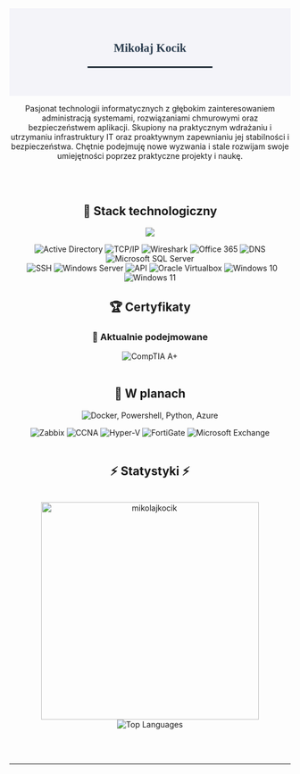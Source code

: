 <section style="background-color: #f4f4f9; padding: 30px; text-align: center;">
    <h1 style="font-family: 'Georgia', serif; color: #2c3e50; margin-bottom: 10px;">
        Mikołaj Kocik
    </h1>
    <p style="font-size: 18px; color: #34495e; margin-top: 0;">
    </p>
    <hr style="width: 50%; border: 1px solid #2c3e50; margin: 20px auto;">
</section>

<div align="center">

Pasjonat technologii informatycznych z głębokim zainteresowaniem administracją systemami, rozwiązaniami chmurowymi oraz bezpieczeństwem aplikacji. Skupiony na praktycznym wdrażaniu i utrzymaniu infrastruktury IT oraz proaktywnym zapewnianiu jej stabilności i bezpieczeństwa. Chętnie podejmuję nowe wyzwania i stale rozwijam swoje umiejętności poprzez praktyczne projekty i naukę.

</div>

<br>

</div>

<br>

<!-- My Tech Stack & Tools -->
<h2 align="center">🚀 Stack technologiczny</h2>
<div align="center">

  <!-- Tools -->
  <p>
      <img src="https://skillicons.dev/icons?i=git,ubuntu,linux,bash,postgres,windows,cs,html"/><br>
  </p>
  <img src="https://img.shields.io/badge/Active%20Directory-0078D4?style=for-the-badge&logoColor=white" alt="Active Directory" />
  <img src="https://img.shields.io/badge/TCP/IP-2E8B57?style=for-the-badge&logoColor=white" alt="TCP/IP" />
  <img src="https://img.shields.io/badge/Wireshark-1679A7?style=for-the-badge&logoColor=white" alt="Wireshark" />
  <img src="https://img.shields.io/badge/Office%20365-D8341D?style=for-the-badge&logoColor=white" alt="Office 365" />
  <img src="https://img.shields.io/badge/DNS-A020F0?style=for-the-badge&logoColor=white" alt="DNS" />
  <img src="https://img.shields.io/badge/Microsoft%20SQL%20Server-FFA500?style=for-the-badge&logoColor=black" alt="Microsoft SQL Server" />
  <br>
  <img src="https://img.shields.io/badge/SSH-DC143C?style=for-the-badge&logoColor=white" alt="SSH" />
  <img src="https://img.shields.io/badge/Windows%20Server-008080?style=for-the-badge&logoColor=white" alt="Windows Server" />
  <img src="https://img.shields.io/badge/API-007BFF?style=for-the-badge&logoColor=white" alt="API" />
  <img src="https://img.shields.io/badge/Oracle%20Virtualbox-306998?style=for-the-badge&logoColor=white" alt="Oracle Virtualbox" />
  <img src="https://img.shields.io/badge/Windows%2010-0078D6?style=for-the-badge&logoColor=white" alt="Windows 10" />
  <img src="https://img.shields.io/badge/Windows%2011-004E8F?style=for-the-badge&logoColor=white" alt="Windows 11" />
<br>

<!-- Certifications Section -->
<h2 align="center">🏆 Certyfikaty</h2>

<h3 align="center">🚧 Aktualnie podejmowane</h3>
<div align="center">
  <img src="https://img.shields.io/badge/CompTIA%20A+-F20000?style=for-the-badge&logoColor=white" alt="CompTIA A+" />
</div>

<br/>

<h2 align="center">🚀 W planach</h2>
<div align="center">
  <p>
    <img src="https://skillicons.dev/icons?i=docker,py,powershell,azure" alt="Docker, Powershell, Python, Azure" />
  </p>
    <img src="https://img.shields.io/badge/Zabbix-00CC00?style=for-the-badge&logoColor=white" alt="Zabbix" />
    <img src="https://img.shields.io/badge/CCNA-009900?style=for-the-badge&logoColor=white" alt="CCNA" />
    <img src="https://img.shields.io/badge/Hyper--V-0089D6?style=for-the-badge&logoColor=white" alt="Hyper-V" />
    <img src="https://img.shields.io/badge/FortiGate-EE3124?style=for-the-badge&logoColor=white" alt="FortiGate" />
    <img src="https://img.shields.io/badge/Microsoft%20Exchange-0078D4?style=for-the-badge&logoColor=white" alt="Microsoft Exchange" />
</div>

<br/>

<h2 align="center">⚡ Statystyki ⚡</h2>
<br>
<div align=center>
  <img width="390" src="https://github-readme-stats.vercel.app/api?username=mikolajkocik&show_icons=true&locale=en&theme=dracula&hide_border=true" alt="mikolajkocik"/>
  <img src="https://github-readme-stats.vercel.app/api/top-langs/?username=mikolajkocik&layout=compact&langs_count=10&theme=dracula&hide_border=true" alt="Top Languages" /> 
</div>

<br/><br/>
<hr/>
<br/>
<br/>
